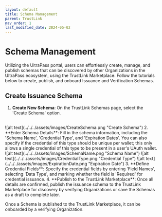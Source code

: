 ```yaml
---
layout: default
title: Schema Management
parent: TrustLink
nav_order: 1
last_modified_date: 2024-05-02
---
```


# Schema Management

Utilizing the UltraPass portal, users can effortlessly create, manage, and publish schemas that can be discovered by other Organizations in the UltraPass ecosystem, using the TrustLink Marketplace. Follow the tutorials below to create, publish, and onboard Issuance and Verification Schemas.

## Create Issuance Schema
1. **Create New Schema**: On the TrustLink Schemas page, select the 'Create Schema' option.
<br>
![alt text](../../../assets/images/CreateSchema.png "Create Schema")
2. **Enter Schema Details**: Fill in the schema information, including the 'Schema Name', 'Credential Type', and 'Expiration Dates'. You can also specify if the credential of this type should be unique per wallet; this only allows a single credential of this type to be present in a user's UAuth wallet.
<br>
![alt text](../../../assets/images/SchemaName.png "Schema Name")
![alt text](../../../assets/images/CredentialType.png "Credential Type")
![alt text](../../../assets/images/ExpirationDate.png "Expiration Date")
3. **Define Credential Fields**: Specify the credential fields by entering 'Field Names', selecting 'Data Type', and marking whether the field is 'Required' for credential issuance.
4. **Publish to the TrustLink Marketplace**: Once all details are confirmed, publish the issuance schema to the TrustLink Marketplace for discovery by verifying Organizations or save the Schemas as a draft to complete later.

Once a Schema is published to the TrustLink Marketplace, it can be onboarded by a verifying Organization.